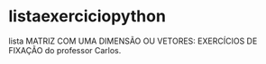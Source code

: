 # listaexerciciopython
lista MATRIZ COM UMA DIMENSÃO OU VETORES: EXERCÍCIOS DE FIXAÇÃO do professor Carlos.
